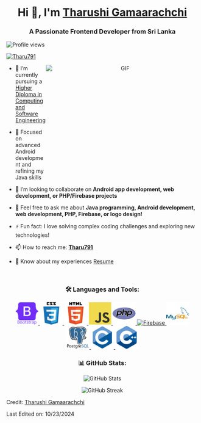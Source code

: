 <h1 align="center">Hi 👋, I'm <a href="https://github.com/Tharu791" target="blank">Tharushi Gamaarachchi</a></h1>
<h3 align="center">A Passionate Frontend Developer from Sri Lanka </h3>

<p align="left">
  <img src="https://komarev.com/ghpvc/?username=Tharu791&label=Profile%20views&color=0e75b6&style=flat" alt="Profile views" />
</p>

<p align="left">
  <a href="https://twitter.com/Tharu79" target="blank">
    <img src="https://img.shields.io/twitter/follow/Tharu791?logo=twitter&style=for-the-badge" alt="Tharu791" />
  </a>
</p>

<a target="_blank" align="center">
  <img align="right" top="500" height="300" width="400" alt="GIF" src="https://media.giphy.com/media/SWoSkN6DxTszqIKEqv/giphy.gif">
</a>

- 🔭 I’m currently pursuing a <a href="https://www.example.com" target="blank">Higher Diploma in Computing and Software Engineering</a>
- 🌱 Focused on advanced Android development and refining my Java skills
- 👯 I’m looking to collaborate on <strong>Android app development, web development, or PHP/Firebase projects</strong>
- 💬 Feel free to ask me about <strong>Java programming, Android development, web development, PHP, Firebase, or logo design!</strong>
- ⚡ Fun fact: I love solving complex coding challenges and exploring new technologies!

- 📫 How to reach me: <strong><a href="https://github.com/Tharu791">Tharu791</a></strong>

- 📄 Know about my experiences <a href="https://github.com/Tharu791" target="blank">Resume</a>
<br/>

<h3 align="center">🛠 Languages and Tools:</h3>
<p align="center">
  <a href="https://getbootstrap.com" target="_blank"> 
    <img src="https://raw.githubusercontent.com/devicons/devicon/master/icons/bootstrap/bootstrap-plain-wordmark.svg" alt="Bootstrap" width="60" height="60"/> 
  </a>
  <a href="https://www.w3schools.com/css/" target="_blank"> 
    <img src="https://raw.githubusercontent.com/devicons/devicon/master/icons/css3/css3-original-wordmark.svg" alt="CSS3" width="60" height="60"/> 
  </a>
  <a href="https://www.w3.org/html/" target="_blank"> 
    <img src="https://raw.githubusercontent.com/devicons/devicon/master/icons/html5/html5-original-wordmark.svg" alt="HTML5" width="60" height="60"/> 
  </a>
  <a href="https://developer.mozilla.org/en-US/docs/Web/JavaScript" target="_blank"> 
    <img src="https://raw.githubusercontent.com/devicons/devicon/master/icons/javascript/javascript-original.svg" alt="JavaScript" width="60" height="60"/> 
  </a>
  <a href="https://www.php.net" target="_blank"> 
    <img src="https://raw.githubusercontent.com/devicons/devicon/master/icons/php/php-original.svg" alt="PHP" width="60" height="60"/> 
  </a>
  <a href="https://firebase.google.com/" target="_blank"> 
    <img src="https://www.vectorlogo.zone/logos/firebase/firebase-icon.svg" alt="Firebase" width="60" height="60"/> 
  </a>
  <a href="https://www.mysql.com/" target="_blank"> 
    <img src="https://raw.githubusercontent.com/devicons/devicon/master/icons/mysql/mysql-original-wordmark.svg" alt="MySQL" width="60" height="60"/> 
  </a>
  <a href="https://www.postgresql.org" target="_blank"> 
    <img src="https://raw.githubusercontent.com/devicons/devicon/master/icons/postgresql/postgresql-original-wordmark.svg" alt="PostgreSQL" width="60" height="60"/> 
  </a>
  <a href="https://www.cprogramming.com/" target="_blank"> 
    <img src="https://raw.githubusercontent.com/devicons/devicon/master/icons/c/c-original.svg" alt="C" width="60" height="60"/> 
  </a>
  <a href="https://www.w3schools.com/cpp/" target="_blank"> 
    <img src="https://raw.githubusercontent.com/devicons/devicon/master/icons/cplusplus/cplusplus-original.svg" alt="C++" width="60" height="60"/> 
  </a>
</p>

<h3 align="center">📊 GitHub Stats:</h3>
<p align="center">
  <img src="https://github-readme-stats.vercel.app/api?username=Tharu791&show_icons=true&locale=en&theme=onedark" alt="GitHub Stats" />
</p>

<p align="center">
  <img src="https://github-readme-streak-stats.herokuapp.com/?user=Tharu791&theme=onedark" alt="GitHub Streak" />
</p>



Credit: [Tharushi Gamaarachchi](https://github.com/Tharu79)

Last Edited on: 10/23/2024
